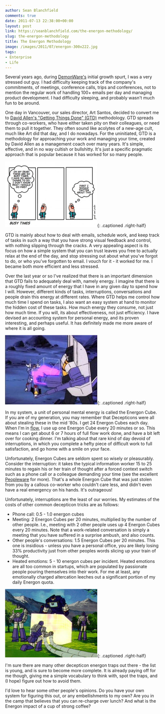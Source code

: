```yaml
---
author: Sean Blanchfield
comments: true
date: 2011-07-13 22:38:00+00:00
layout: post
link: https://seanblanchfield.com/the-energon-methodology/
slug: the-energon-methodology
title: The Energon Methodology
image: /images/2011/07/energon-300x222.jpg
tags:
- Enterprise
- Life
---
```


Several years ago, during [DemonWare's](http://www.demonware.net/ "DemonWare") initial growth spurt, I was a very stressed out guy. I had difficulty keeping track of the company's commitments, of meetings, conference calls, trips and conferences, not to mention the regular work of handling 100+ emails per day and managing product development. I had difficulty sleeping, and probably wasn't much fun to be around.

<!-- more -->

One day in Vancouver, our sales director, Art Santos, decided to convert me to [David Allen's "Getting Things Done" (GTD)](http://www.davidco.com/) methodology. GTD spreads through co-workers, who have either taken pity on their colleagues, or need them to pull it together. They often sound like acolytes of a new-age cult, much like Art did that day, and I do nowadays. For the uninitiated, GTD is a methodology for approaching your work and managing your time, created by David Allen as a management coach over many years. It's simple, effective, and in no way cultish or bullshitty. It's just a specific pragmatic approach that is popular because it has worked for so many people.

![<a href="http://geekandpoke.typepad.com/geekandpoke/2008/04/busy-times.html">Busy times</a>](/images/2011/07/busytimes-300x214.jpg){: .captioned .right-half}

GTD is mainly about how to deal with emails, schedule work, and keep track of tasks in such a way that you have strong visual feedback and control, with nothing slipping through the cracks. A very appealing aspect is its focus on how a simple system that you can trust leaves you free to actually relax at the end of the day, and stop stressing out about what you've forgot to do, or who you've forgotten to email. I vouch for it - it worked for me. I became both more efficient and less stressed.

Over the last year or so I've realized that there is an important dimension that GTD fails to adequately deal with, namely energy. I imagine that there is a roughly fixed amount of energy that I have in any given day to spend how I will. However, different kinds of tasks, interruptions, conversations and people drain this energy at different rates. Where GTD helps me control how much time I spend on tasks, I also want an easy system at hand to monitor the hidden cost of these tasks. How much energy they consume, not just how much time. If you will, its about effectiveness, not just efficiency. I have devised an accounting system for personal energy, and its proven interesting, and perhaps useful. It has definitely made me more aware of where it is all going.

![Do you recognise this co-worker, stealing your energon cubes?](/images/2011/07/01-300x225.jpg){: .captioned .right-half}

In my system, a unit of personal mental energy is called the Energon Cube. If you are of my generation, you may remember that Decepticons were all about stealing these in the mid '80s. I get 24 Energon Cubes each day. When I'm in [flow](http://en.wikipedia.org/wiki/Flow_(psychology)), I use up one Energon Cube every 20 minutes or so. This means I can get about 6 or 7 hours of full flow work done, and have a bit left over for cooking dinner. I'm talking about that rare kind of day devoid of interruptions, in which you complete a hefty piece of difficult work to full satisfaction, and go home with a smile on your face.

Unfortunately, Energon Cubes are seldom spent so wisely or pleasurably. Consider the interruption: it takes the typical information worker 15 to 25 minutes to regain his or her train of thought after a forced context switch such as a phone call or a colleague demanding your time (see the excellent [Peopleware](http://www.amazon.com/Peopleware-Productive-Projects-Teams-Second/dp/0932633439) for more). That's a whole Energon Cube that was just stolen from you by a callous co-worker who couldn't care less, and didn't even have a real emergency on his hands. It's outrageous!

Unfortunately, interruptions are the least of our worries. My estimates of the costs of other common decepticon tricks are as follows:

*   Phone call: 0.5 - 1.0 energon cubes
*   Meeting: 2 Energon Cubes per 20 minutes, multiplied by the number of other people. I.e., meeting with 2 other people uses up 4 Energon Cubes every 20 minutes. Note that a work-related conversation is simply a meeting that you have suffered in a surprise ambush, and also counts.
*   Other people's conversations: 1.5 Energon Cubes per 20 minutes. This one is insidious - unless you have a personal office, you are likely losing 33% productivity just from other peoples words slicing up your train of thought.
*   Heated emotions: 5 - 10 energon cubes per incident. Heated emotions are all too common in startups, which are populated by passionate people pouring themselves into their work. For me at least, any emotionally charged altercation leeches out a significant portion of my daily Energon quota.

![An impromptu 2 hour debate at a surprised programmer's desk](/images/2011/07/energon-300x222.jpg){: .captioned .right-half}

I'm sure there are many other decepticon energon traps out there - the list is young, and is sure to become more complete. It is already paying off for me though, giving me a simple vocabulary to think with, spot the traps, and (I hope) figure out how to avoid them.

I'd love to hear some other people's opinions. Do you have your own system for figuring this out, or any embellishments to my own? Are you in the camp that believes that you can re-charge over lunch? And what is the Energon impact of a cup of strong coffee?